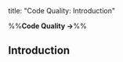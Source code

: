 <frontmatter>
title: "Code Quality: Introduction"
</frontmatter>

<link rel="stylesheet" href="{{baseUrl}}/css/textbook.css">

<div class="website-content" id="all">

%%**Code Quality →**%%

## Introduction

<div id="main">

<include src="basic/embed.md" boilerplate  />

</div>

</div>
